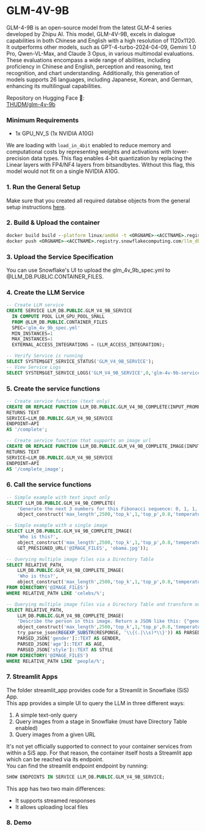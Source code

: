 # GLM-4V-9B
GLM-4-9B is an open-source model from the latest GLM-4 series developed by Zhipu AI. This model, GLM-4V-9B, excels in dialogue capabilities in both Chinese and English with a high resolution of 1120x1120. It outperforms other models, such as GPT-4-turbo-2024-04-09, Gemini 1.0 Pro, Qwen-VL-Max, and Claude 3 Opus, in various multimodal evaluations. These evaluations encompass a wide range of abilities, including proficiency in Chinese and English, perception and reasoning, text recognition, and chart understanding. Additionally, this generation of models supports 26 languages, including Japanese, Korean, and German, enhancing its multilingual capabilities.

Repository on Hugging Face 🤗:  
[THUDM/glm-4v-9b](https://huggingface.co/THUDM/glm-4v-9b/blob/main/README_en.md)

### Minimum Requirements
* 1x GPU_NV_S (1x NVIDIA A10G)

We are loading with `load_in_4bit` enabled to reduce memory and computational costs by representing weights and activations with lower-precision data types.
This flag enables 4-bit quantization by replacing the Linear layers with FP4/NF4 layers from bitsandbytes. 
Without this flag, this model would not fit on a single NVIDIA A10G.

### 1. Run the General Setup
Make sure that you created all required databse objects from the general setup instructions [here](https://github.com/michaelgorkow/scs_llm_zoo/blob/main/README.md).

### 2. Build & Upload the container
```cmd
docker build build --platform linux/amd64 -t <ORGNAME>-<ACCTNAME>.registry.snowflakecomputing.com/llm_db/public/image_repository/glm_4v_9b_service:latest .
docker push <ORGNAME>-<ACCTNAME>.registry.snowflakecomputing.com/llm_db/public/image_repository/glm_4v_9b_service:latest
```

### 3. Upload the Service Specification
You can use Snowflake's UI to upload the glm_4v_9b_spec.yml to @LLM_DB.PUBLIC.CONTAINER_FILES.  

### 4. Create the LLM Service
```sql
-- Create LLM service
CREATE SERVICE LLM_DB.PUBLIC.GLM_V4_9B_SERVICE
  IN COMPUTE POOL LLM_GPU_POOL_SMALL
  FROM @LLM_DB.PUBLIC.CONTAINER_FILES
  SPEC='glm_4v_9b_spec.yml'
  MIN_INSTANCES=1
  MAX_INSTANCES=1
  EXTERNAL_ACCESS_INTEGRATIONS = (LLM_ACCESS_INTEGRATION);

-- Verify Service is running
SELECT SYSTEM$GET_SERVICE_STATUS('GLM_V4_9B_SERVICE');
-- View Service Logs
SELECT SYSTEM$GET_SERVICE_LOGS('GLM_V4_9B_SERVICE',0,'glm-4v-9b-service-container');
```

### 5. Create the service functions
```sql
-- Create service function (text only)
CREATE OR REPLACE FUNCTION LLM_DB.PUBLIC.GLM_V4_9B_COMPLETE(INPUT_PROMPT TEXT, GENERATION_ARGS OBJECT)
RETURNS TEXT
SERVICE=LLM_DB.PUBLIC.GLM_V4_9B_SERVICE
ENDPOINT=API
AS '/complete';

-- Create service function that supports an image url
CREATE OR REPLACE FUNCTION LLM_DB.PUBLIC.GLM_V4_9B_COMPLETE_IMAGE(INPUT_PROMPT TEXT, GENERATION_ARGS OBJECT, IMAGE_URL TEXT)
RETURNS TEXT
SERVICE=LLM_DB.PUBLIC.GLM_V4_9B_SERVICE
ENDPOINT=API
AS '/complete_image';
```

### 6. Call the service functions
```sql
-- Simple example with text input only
SELECT LLM_DB.PUBLIC.GLM_V4_9B_COMPLETE(
    'Generate the next 3 numbers for this Fibonacci sequence: 0, 1, 1, 2.', 
    object_construct('max_length',2500,'top_k',1,'top_p',0.8,'temperature',0.8)) AS RESPONSE;

-- Simple example with a single image
SELECT LLM_DB.PUBLIC.GLM_V4_9B_COMPLETE_IMAGE(
    'Who is this?', 
    object_construct('max_length',2500,'top_k',1,'top_p',0.8,'temperature',0.8), 
    GET_PRESIGNED_URL('@IMAGE_FILES', 'obama.jpg'));

-- Querying multiple image files via a Directory Table
SELECT RELATIVE_PATH,
    LLM_DB.PUBLIC.GLM_V4_9B_COMPLETE_IMAGE(
    'Who is this?', 
    object_construct('max_length',2500,'top_k',1,'top_p',0.8,'temperature',0.8), GET_PRESIGNED_URL('@IMAGE_FILES', RELATIVE_PATH))
FROM DIRECTORY('@IMAGE_FILES') 
WHERE RELATIVE_PATH LIKE 'celebs/%';

-- Querying multiple image files via a Directory Table and transform output
SELECT RELATIVE_PATH,
    LLM_DB.PUBLIC.GLM_V4_9B_COMPLETE_IMAGE(
    'Describe the person in this image. Return a JSON like this: {"gender":gender, "age":age, "style":style}. Age should should be a range no greater than 10 years.', 
    object_construct('max_length',2500,'top_k',1,'top_p',0.8,'temperature',0.8), GET_PRESIGNED_URL('@IMAGE_FILES', RELATIVE_PATH)) AS RESPONSE,
    try_parse_json(REGEXP_SUBSTR(RESPONSE, '\\{(.|\\s)*\\}')) AS PARSED_JSON,
    PARSED_JSON['gender']::TEXT AS GENDER,
    PARSED_JSON['age']::TEXT AS AGE,
    PARSED_JSON['style']::TEXT AS STYLE
FROM DIRECTORY('@IMAGE_FILES') 
WHERE RELATIVE_PATH LIKE 'people/%';
```

### 7. Streamlit Apps
The folder streamlit_app provides code for a Streamlit in Snowflake (SiS) App.  
This app provides a simple UI to query the LLM in three different ways:  
1. A simple text-only query
2. Query images from a stage in Snowflake (must have Directory Table enabled)
3. Query images from a given URL

It's not yet officially supported to connect to your container services from within a SiS app.
For that reason, the container itself hosts a Streamlit app which can be reached via its endpoint.  
You can find the streamlit endpoint endpoint by running:
```sql
SHOW ENDPOINTS IN SERVICE LLM_DB.PUBLIC.GLM_V4_9B_SERVICE;
```
This app has two two main differences:  
* It supports streamed responses
* It allows uploading local files

### 8. Demo

